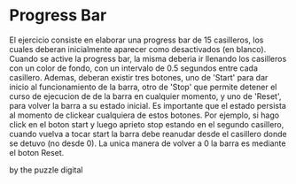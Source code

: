 # Progress Bar

El ejercicio consiste en elaborar una progress bar de 15 casilleros, los cuales deberan inicialmente aparecer como desactivados (en blanco). Cuando se active la progress bar, la misma deberia ir llenando los casilleros con un color de fondo, con un intervalo de 0.5 segundos entre cada casillero. Ademas, deberan existir tres botones, uno de 'Start' para dar inicio al funcionamiento de la barra, otro de 'Stop' que permite detener el curso de ejecucion de de la barra en cualquier momento, y uno de 'Reset', para volver la barra a su estado inicial. Es importante que el estado persista al momento de clickear cualquiera de estos botones. Por ejemplo, si hago click en el boton start y luego aprieto stop estando en el segundo casillero, cuando vuelva a tocar start la barra debe reanudar desde el casillero donde se detuvo (no desde 0). La unica manera de volver a 0 la barra es mediante el boton Reset.

by the puzzle digital